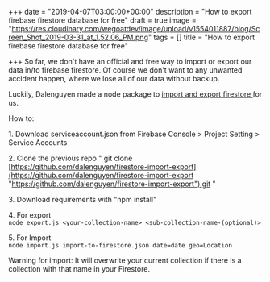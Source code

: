 +++
date = "2019-04-07T03:00:00+00:00"
description = "How to export firebase firestore database for free"
draft = true
image = "https://res.cloudinary.com/wegoatdev/image/upload/v1554011887/blog/Screen_Shot_2019-03-31_at_1.52.06_PM.png"
tags = []
title = "How to export firebase firestore database for free"

+++
So far, we don't have an official and free way to import or export our data in/to firebase firestore. Of course we don't want to any unwanted accident happen, where we lose all of our data without backup.

Luckily, Dalenguyen made a node package to [import and export firestore ](https://github.com/dalenguyen/firestore-import-export)for us.   
  
How to:   
  
1\. Download serviceaccount.json from Firebase Console > Project Setting > Service Accounts  
  
2\. Clone the previous repo " git clone [https://github.com/dalenguyen/firestore-import-export](https://github.com/dalenguyen/firestore-import-export "https://github.com/dalenguyen/firestore-import-export").git "  
  
3\. Download requirements with "npm install"  
  
4\. For export  
`node export.js <your-collection-name> <sub-collection-name-(optional)>`  
  
5\. For Import  
`node import.js import-to-firestore.json date=date geo=Location`  
  
Warning for import: It will overwrite your current collection if there is a collection with that name in your Firestore.